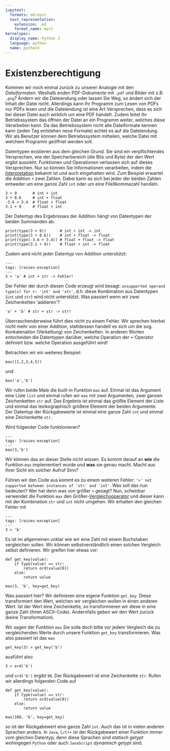 ```yaml
---
jupytext:
  formats: md:myst
  text_representation:
    extension: .md
    format_name: myst
kernelspec:
  display_name: Python 3
  language: python
  name: python3
---
```


# Existenzberechtigung

Kommen wir noch einmal zurück zu unserer Analogie mit den *Dateiformaten*.
Weshalb enden PDF-Dokumente mit ``.pdf`` und Bilder mit z.B. ``.png``?
Ändern wir die Dateiendung oder lassen Sie Weg, so ändert sich der Inhalt der Datei nicht.
Allerdings kann Ihr Programm zum Lesen von PDFs nur PDFs lesen und die Dateiendung ist eine Art Versprechen, dass es sich bei dieser Datei auch wirklich um eine PDF handelt.
Zudem leitet Ihr Betriebssystem das öffnen der Datei an ein Programm weiter, welches diese Verarbeiten kann.
Da das Betriebssystem nicht alle Dateiformate kennen kann (jeden Tag entstehen neue Formate) achtet es auf die Dateiendung.
Wir als Benutzer können dem Betriebssystem mitteilen, welche Datei mit welchem Programm geöffnet werden soll.

Datentypen existieren aus dem gleichen Grund.
Sie sind ein verpflichtendes Versprechen, wie der Speicherbereich (die Bits und Byte) der den Wert ergibt aussieht.
Funktionen und Operationen verlassen sich auf dieses Versprechen.
Nur so können Sie Informationen verarbeiten, indem die [Interpretation](sec-interpretation) bekannt ist und auch eingehalten wird.
Zum Beispiel erwartet die Addition ``+`` zwei Zahlen.
Dabei kann es sich bei jeder der beiden Zahlen entweder um eine ganze Zahl ``int`` oder um eine Fließkommazahl handeln.

```{code-cell} python3
3 + 9       # int + int
3 + 8.6     # int + float
-3.6 + 3.4  # float + float
3.1 + 9     # float + int
```

Der Datentyp des Ergebnisses der Addition hängt von Datentypen der beiden Summanden ab.

```{code-cell} python3
print(type(3 + 9))      # int + int -> int
print(type(3 + 8.6))    # int + float -> float
print(type(-3.6 + 3.4)) # float + float -> float
print(type(3.1 + 9))    # float + int -> float
```

Zudem wird nicht jeder Datentyp von Addition unterstützt:

```{code-cell} python3
---
tags: [raises-exception]
---
3 + 'a' # int + str -> Fehler!
```

Der Fehler der durch diesen Code erzeugt wird besagt: ``unsupported operand type(s) for +: 'int' and 'str'``, d.h. diese Kombination aus Datentypen (``int`` und ``str``) wird nicht unterstützt.
Was passiert wenn wir zwei Zeichenketten 'addieren'?

```{code-cell} python3
'a' + 'b' # str + str -> str!
```

Überraschenderweise führt dies nicht zu einem Fehler.
Wir sprechen hierbei nicht mehr von einer Addition, stattdessen handelt es sich um die sog. Konkatenation (Verkettung) von Zeichenketten.
In anderen Worten entscheiden die Datentypen darüber, welche Operation der ``+``-Operator definiert bzw. welche Operation ausgeführt wird!

Betrachten wir ein weiteres Beispiel:

```{code-cell} python3
max([1,2,3,4,5])
```

und

```{code-cell} python3
max('a','b')
```

Wir rufen beide Male die *built-in Funktion* ``max`` auf.
Einmal ist das Argument eine Liste ``list`` und einmal rufen wir ``max`` mit zwei Argumenten, zwei ganzen Zeichenketten ``str`` auf.
Das Ergebnis ist einmal das größte Element der Liste und einmal das lexikographisch größere Element der beiden Argumente.
Der Datentyp der Rückgabewerte ist einmal eine ganze Zahl ``int`` und einmal eine Zeichenkette ``str``.

Wird folgender Code funktionieren?

```{code-cell} python3
---
tags: [raises-exception]
---
max(3,'b')
```

Wir können das an dieser Stelle nicht wissen.
Es kommt darauf an **wie** die Funktion ``max`` implementiert wurde und **was** sie genau macht.
Macht aus Ihrer Sicht ein solcher Aufruf Sinn?

Führen wir den Code aus kommt es zu einem weiteren Fehler: ``'>' not supported between instances of 'str' and 'int'``.
Was soll das nun bedeuten?
Wer hat denn was von größer ``>`` gesagt?
Nun, scheinbar verwendet die Funktion ``max`` den Größer-[Vergleichsoperator](sec-python-operator-compare) und dieser kann mit der Kombination ``str`` und ``int`` nicht umgehen.
Wir erhalten den gleichen Fehler mit

```{code-cell} python3
---
tags: [raises-exception]
---
3 > 'b'
```

Es ist im allgemeinen unklar wie wir eine Zahl mit einem Buchstaben vergleichen sollen.
Wir können selbstverständlich einen solchen Vergleich selbst definieren.
Wir greifen hier etwas vor:

```{code-cell} python3
def get_key(value):
    if type(value) == str:
        return ord(value[0])
    else:
        return value

max(3, 'b', key=get_key)
```

Was passiert hier?
Wir definieren eine eigene Funktion ``get_key``.
Diese transformiert den Wert, welchen wir vergleichen wollen in einen anderen Wert.
Ist der Wert eine Zeichenkette, so transformieren wir diese in eine ganze Zahl (ihren ASCII-Code).
Andernfalls geben wir den Wert zurück (keine Transformation).

Wir sagen der Funktion ``max`` Sie solle doch bitte vor jedem Vergleich die zu vergleichenden Werte durch unsere Funktion ``get_key`` transformieren.
Was also passiert ist das ``max``

```{code-cell} python3
get_key(3) > get_key('b')
```

ausführt also

```{code-cell} python3
3 > ord('b')
```

und ``ord('b')`` ergibt ``98``.
Der Rückgabewert ist eine Zeichenkette ``str``.
Rufen wir allerdings folgenden Code auf

```{code-cell} python3
def get_key(value):
    if type(value) == str:
        return ord(value[0])
    else:
        return value

max(100, 'b', key=get_key)
```

so ist der Rückgabewert eine ganze Zahl ``int``.
Auch das ist in vielen anderen Sprachen anders.
In ``Java``, ``C/C++`` ist der Rückgabewert einer Funktion immer vom gleichen Datentyp, denn diese Sprachen sind *statisch getypt* wohingegen ``Python`` oder auch ``JavaScript`` *dynamisch getypt* sind.